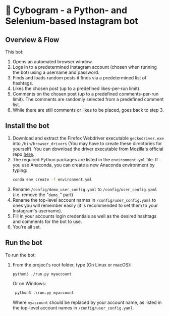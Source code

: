 # 🤖 Cybogram - a Python- and Selenium-based Instagram bot
## Overview & Flow
This bot:
1. Opens an automated browser window.
2. Logs in to a predetermined Instagram account (chosen when running the bot) using a username and password.
3. Finds and loads random posts it finds via a predetermined list of hashtags.
4. Likes the chosen post (up to a predefined likes-per-run limit).
5. Comments on the chosen post (up to a predefined comments-per-run limit). The comments are randomly selected from a predefined comment list.
6. While there are still comments or likes to be placed, goes back to step 3. 
## Install the bot
1. Download and extract the Firefox Webdriver executable `geckodriver.exe` into `/bin/browser_drivers` (You may have to create these directories for yourself). You can download the driver executable from Mozilla's official repo [here](https://github.com/mozilla/geckodriver/releases). 
2. The required Python packages are listed in the `environment.yml` file. If you use Anaconda, you can create a new Anaconda environment by typing:
    ```bash
    conda env create -f environment.yml
    ```
3. Rename `/config/demo_user_config.yaml` to `/config/user_config.yaml` (i.e. remove the "`demo_`" part)
4. Rename the top-level account names in `/config/user_config.yaml` to ones you will remember easily (it is recommended to set them to your Instagram's username).
5. Fill in your accounts login credentials as well as the desired hashtags and comments for the bot to use.
6. You're all set.

## Run the bot
To run the bot:
1. From the project's root folder, type (On Linux or macOS):
    ```bash
    python3 ./run.py myaccount
    ```
   Or on Windows:
   ```cmd
    python3 .\run.py myaccount
    ```
   Where `myaccount` should be replaced by your account name, as listed in the top-level account names in `/config/user_config.yaml`.
